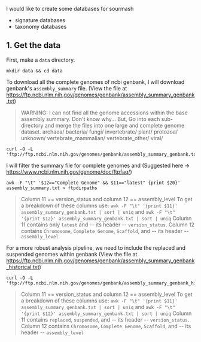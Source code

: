 I would like to create some databases for sourmash
- signature databases
- taxonomy databases

## 1. Get the data

First, make a `data` directory.

```
mkdir data && cd data
```

To download all the complete genomes of ncbi genbank, I will download genbank's `assembly_summary` file.
(View the file at https://ftp.ncbi.nlm.nih.gov/genomes/genbank/assembly_summary_genbank.txt)

> WARNING: I can not find all the genome accessions within the base assembly summary. Don't know why... But, Go into each sub-directory and merge the files into one large and complete genome dataset.
> archaea/
> bacteria/
> fungi/
> invertebrate/
> plant/
> protozoa/
> unknown/
> vertebrate_mammalian/
> vertebrate_other/
> viral/                   

```
curl -O -L 'ftp://ftp.ncbi.nlm.nih.gov/genomes/genbank/assembly_summary_genbank.txt'
```

I will filter the summary file for complete genomes and 
(Suggested here -> https://www.ncbi.nlm.nih.gov/genome/doc/ftpfaq/)

```
awk -F "\t" '$12=="Complete Genome" && $11=="latest" {print $20}' assembly_summary.txt > ftpdirpaths
```

> Column 11 == version_status and column 12 == assembly_level
> To get a breakdown of these columns use:
> `awk -F "\t" '{print $11}' assembly_summary_genbank.txt | sort | uniq` and `awk -F "\t" '{print $12}' assembly_summary_genbank.txt | sort | uniq`
> Column 11 contains only `latest` and -- its header -- `version_status`.
> Column 12 contains `Chromosome`, `Complete Genome`, `Scaffold`, and -- its header -- `assembly_level`

For a more robust analysis pipeline, we need to include the replaced and suspended genomes within genbank
(View the file at https://ftp.ncbi.nlm.nih.gov/genomes/genbank/assembly_summary_genbank_historical.txt)

```
curl -O -L 'ftp://ftp.ncbi.nlm.nih.gov/genomes/genbank/assembly_summary_genbank_historical.txt'
```

> Column 11 == version_status and column 12 == assembly_level
> To get a breakdown of these columns use:
> `awk -F "\t" '{print $11}' assembly_summary_genbank.txt | sort | uniq` and `awk -F "\t" '{print $12}' assembly_summary_genbank.txt | sort | uniq`
> Column 11 contains `replaced`, `suspended`, and -- its header -- `version_status`.
> Column 12 contains `Chromosome`, `Complete Genome`, `Scaffold`, and -- its header -- `assembly_level`


